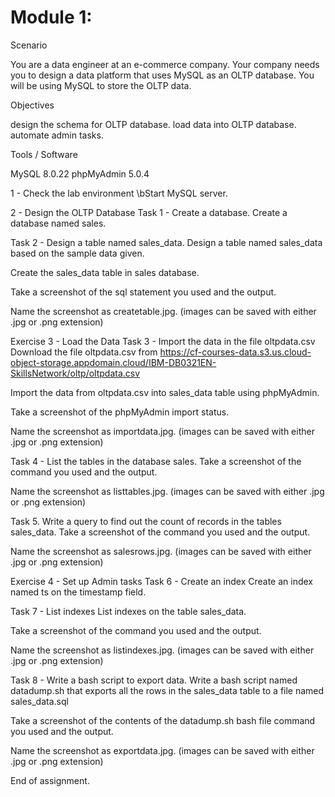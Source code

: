 # Module 1: 

Scenario

You are a data engineer at an e-commerce company. Your company needs you to design a data platform that uses MySQL as an OLTP database. You will be using MySQL to store the OLTP data.

Objectives

design the schema for OLTP database.
load data into OLTP database.
automate admin tasks.

Tools / Software

MySQL 8.0.22
phpMyAdmin 5.0.4

1 - Check the lab environment
\bStart MySQL server.

2 - Design the OLTP Database
Task 1 - Create a database.
Create a database named sales.

Task 2 - Design a table named sales_data.
Design a table named sales_data based on the sample data given.



Create the sales_data table in sales database.

Take a screenshot of the sql statement you used and the output.

Name the screenshot as createtable.jpg. (images can be saved with either .jpg or .png extension)

Exercise 3 - Load the Data
Task 3 - Import the data in the file oltpdata.csv
Download the file oltpdata.csv from https://cf-courses-data.s3.us.cloud-object-storage.appdomain.cloud/IBM-DB0321EN-SkillsNetwork/oltp/oltpdata.csv

Import the data from oltpdata.csv into sales_data table using phpMyAdmin.

Take a screenshot of the phpMyAdmin import status.

Name the screenshot as importdata.jpg. (images can be saved with either .jpg or .png extension)

Task 4 - List the tables in the database sales.
Take a screenshot of the command you used and the output.

Name the screenshot as listtables.jpg. (images can be saved with either .jpg or .png extension)

Task 5. Write a query to find out the count of records in the tables sales_data.
Take a screenshot of the command you used and the output.

Name the screenshot as salesrows.jpg. (images can be saved with either .jpg or .png extension)

Exercise 4 - Set up Admin tasks
Task 6 - Create an index
Create an index named ts on the timestamp field.

Task 7 - List indexes
List indexes on the table sales_data.

Take a screenshot of the command you used and the output.

Name the screenshot as listindexes.jpg. (images can be saved with either .jpg or .png extension)

Task 8 - Write a bash script to export data.
Write a bash script named datadump.sh that exports all the rows in the sales_data table to a file named sales_data.sql

Take a screenshot of the contents of the datadump.sh bash file command you used and the output.

Name the screenshot as exportdata.jpg. (images can be saved with either .jpg or .png extension)

End of assignment.
